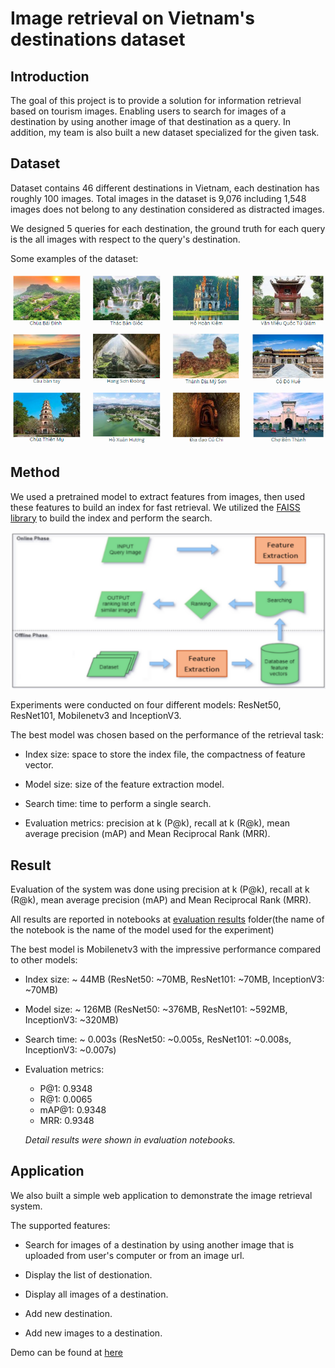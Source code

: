 # Image retrieval on Vietnam's destinations dataset

## Introduction

The goal of this project is to provide a solution for information retrieval based on tourism images. Enabling users to search for images of a destination by using another image of that destination as a query. In addition, my team is also built a new dataset specialized for the given task.

## Dataset

Dataset contains 46 different destinations in Vietnam, each destination has roughly 100 images. Total images in the dataset is 9,076 including 1,548 images does not belong to any destination considered as distracted images.

We designed 5 queries for each destination, the ground truth for each query is the all images with respect to the query's destination.

Some examples of the dataset:

![Some samples in dataset](docs\dataset_samples.png)

## Method

We used a pretrained model to extract features from images, then used these features to build an index for fast retrieval. We utilized the [FAISS library](https://github.com/facebookresearch/faiss) to build the index and perform the search.

![Method](docs\system_flow.png)

Experiments were conducted on four different models: ResNet50, ResNet101, Mobilenetv3 and InceptionV3.

The best model was chosen based on the performance of the retrieval task:

- Index size: space to store the index file, the compactness of feature vector.

- Model size: size of the feature extraction model.

- Search time: time to perform a single search.

- Evaluation metrics: precision at k (P@k), recall at k (R@k), mean average precision (mAP) and Mean Reciprocal Rank (MRR).

## Result

Evaluation of the system was done using precision at k (P@k), recall at k (R@k), mean average precision (mAP) and Mean Reciprocal Rank (MRR).

All results are reported in notebooks at [evaluation results](evaluation_results) folder(the name of the notebook is the name of the model used for the experiment)

The best model is Mobilenetv3 with the impressive performance compared to other models:

- Index size: ~ 44MB (ResNet50: ~70MB, ResNet101: ~70MB, InceptionV3: ~70MB)

- Model size: ~ 126MB (ResNet50: ~376MB, ResNet101: ~592MB, InceptionV3: ~320MB)

- Search time: ~ 0.003s (ResNet50: ~0.005s, ResNet101: ~0.008s, InceptionV3: ~0.007s)

- Evaluation metrics:

  - P@1: 0.9348
  - R@1: 0.0065
  - mAP@1: 0.9348
  - MRR: 0.9348

  _Detail results were shown in evaluation notebooks._

## Application

We also built a simple web application to demonstrate the image retrieval system.

The supported features:

- Search for images of a destination by using another image that is uploaded from user's computer or from an image url.

- Display the list of destionation.

- Display all images of a destination.

- Add new destination.

- Add new images to a destination.

Demo can be found at [here](https://youtu.be/HQevBwrTBFA)
